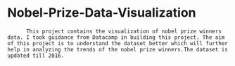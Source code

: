 # Nobel-Prize-Data-Visualization
          This project contains the visualization of nobel prize winners data. I took guidance from Datacamp in building this project. The aim of this project is to understand the dataset better which will further help in analyzing the trends of the nobel prize winners.The dataset is updated till 2016.
         
